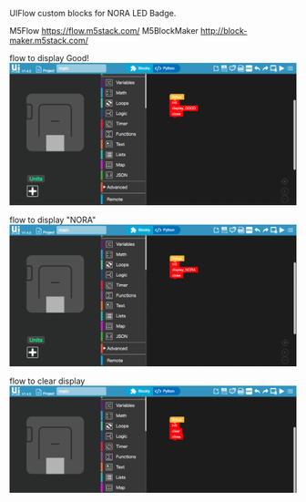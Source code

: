 UIFlow custom blocks for NORA LED Badge.

M5Flow
https://flow.m5stack.com/
M5BlockMaker
http://block-maker.m5stack.com/

flow to display Good!
![example 1](https://github.com/kitazaki/nora_badge_3rd/raw/master/UIFlow/example1.png)

flow to display "NORA"
![example 2](https://github.com/kitazaki/nora_badge_3rd/raw/master/UIFlow/example2.png)

flow to clear display
![example 3](https://github.com/kitazaki/nora_badge_3rd/raw/master/UIFlow/example3.png)
